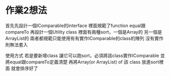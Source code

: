 # 作業2想法

首先先設計一個IComparable的interface 裡面規範了function equal跟compareTo
再設計一個Utility class 裡面有兩種sort，一個是Array的 另一個是ArrayList的
兩者都規範只能使用有有實作IComparable的class的陣列 沒有實作則無法套入


使用方式
若是要新增class 讓它可以跑sort，必須將該class實作IComparable 並將equal跟compareTo定義清楚
再將Array(or ArrayList) of 該 class 放進sort裡面 就會排序好了